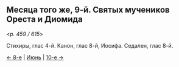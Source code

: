 
## Месяца того же, 9-й. Святых мучеников Ореста и Диомида

<*p. 459 / 615*>

Стихиры, глас 4-й. Канон, глас 8-й, Иосифа. Седален, глас 8-й. 

[← 8-е](06_08_EUR.ru.md) | [Июнь](README.md#9-й) | [10-е →](06_10_EUR.ru.md)
